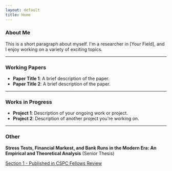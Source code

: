 ```yaml
---
layout: default
title: Home
---
```


### About Me
This is a short paragraph about myself. I'm a researcher in [Your Field], and I enjoy working on a variety of exciting topics.
* * *

### Working Papers
- **Paper Title 1**: A brief description of the paper.
- **Paper Title 2**: A brief description of the paper.

* * * 

### Works in Progress
- **Project 1**: Description of your ongoing work or project.
- **Project 2**: Description of another project you're working on.

* * * 

### Other

**Stress Tests, Financial Markest, and Bank Runs in the Modern Era: An Empirical and Theoretical Analysis**
(Senior Thesis)

[Section 1 - Published in CSPC Fellows Review](https://static1.squarespace.com/static/5cb0a1b1d86cc932778ab82b/t/66ba5e32e568f57ae9af55bb/1723489847281/2023-2024+Fellows+Review+FINAL.pdf)

